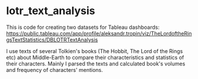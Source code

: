 # lotr_text_analysis

This is code for creating two datasets for Tableau dashboards: https://public.tableau.com/app/profile/aleksandr.tropin/viz/TheLordoftheRingsTextStatistics/DBLOTRTextAnalysis

I use texts of several Tolkien's books (The Hobbit, The Lord of the Rings etc) about Middle-Earth to compare their characteristics and statistics of their characters. Mainly I parsed the texts and calculated book's volumes and frequency of characters' mentions. 
